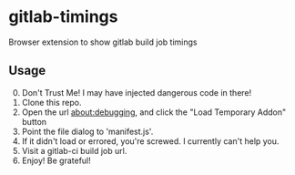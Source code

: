 # gitlab-timings

Browser extension to show gitlab build job timings

## Usage

0. Don't Trust Me!  I may have injected dangerous code in there!
1. Clone this repo.
2. Open the url [about:debugging](about:debugging), and click the "Load Temporary Addon" button
3. Point the file dialog to 'manifest.js'.
4. If it didn't load or errored, you're screwed.  I currently can't help you.
5. Visit a gitlab-ci build job url.
6. Enjoy!  Be grateful!
